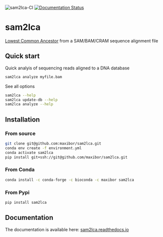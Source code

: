 ![sam2lca-CI](https://github.com/maxibor/sam2lca/workflows/sam2lca-CI/badge.svg) [![Documentation Status](https://readthedocs.org/projects/sam2lca/badge/?version=latest)](https://sam2lca.readthedocs.io/en/latest/?badge=latest)
# sam2lca

[Lowest Common Ancestor](https://en.wikipedia.org/wiki/Lowest_common_ancestor) from a SAM/BAM/CRAM sequence alignment file

## Quick start

Quick analyis of sequencing reads aligned to a DNA database

```bash
sam2lca analyze myfile.bam
```

See all options

```bash
sam2lca --help
sam2lca update-db --help
sam2lca analyze --help
```

## Installation

### From source

```bash
git clone git@github.com:maxibor/sam2lca.git
conda env create -f environment.yml
conda activate sam2lca
pip install git+ssh://git@github.com/maxibor/sam2lca.git
```

### From Conda

```bash
conda install -c conda-forge -c bioconda -c maxibor sam2lca
```
### From Pypi

```bash
pip install sam2lca
```

## Documentation

The documentation is available here: [sam2lca.readthedocs.io](https://sam2lca.readthedocs.io)
